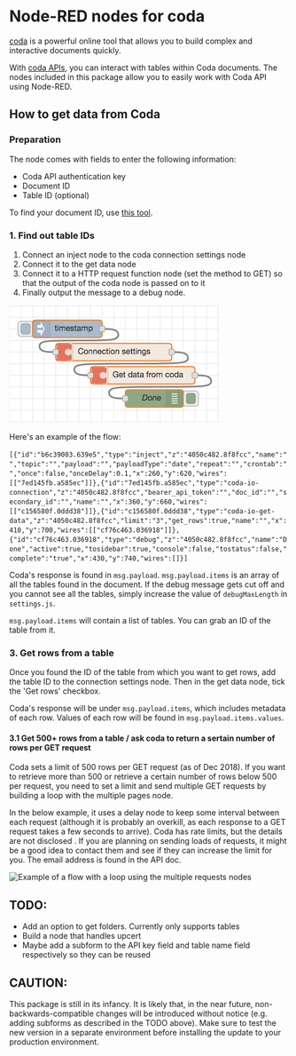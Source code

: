 # Node-RED nodes for coda

[coda](https://coda.io/ "coda") is a powerful  online tool that allows you to build complex and interactive documents quickly.

With [coda APIs](https://coda.io/developers/apis/v1beta1 "coda.io APIs"), you can interact with tables within Coda documents. The nodes included in this package allow you to easily work with Coda API using Node-RED.

## How to get data from Coda
### Preparation
The node comes with fields to enter the following information:
  - Coda API authentication key
  - Document ID
  - Table ID (optional)

To find your document ID, use [this tool](https://coda.io/developers/apis/v1beta1#doc-ids).

### 1. Find out table IDs
1. Connect an inject node to the coda connection settings node
2. Connect it to the get data node
3. Connect it to a HTTP request function node (set the method to GET) so that the output of the coda node is passed on to it
4. Finally output the message to a debug node.

![Example of a basic flow using the coda nodes](./doc/images/flow_basic.jpg)

Here's an example of the flow:

```[{"id":"b6c39003.639e5","type":"inject","z":"4050c482.8f8fcc","name":"","topic":"","payload":"","payloadType":"date","repeat":"","crontab":"","once":false,"onceDelay":0.1,"x":260,"y":620,"wires":[["7ed145fb.a585ec"]]},{"id":"7ed145fb.a585ec","type":"coda-io-connection","z":"4050c482.8f8fcc","bearer_api_token":"","doc_id":"","secondary_id":"","name":"","x":360,"y":660,"wires":[["c156580f.0ddd38"]]},{"id":"c156580f.0ddd38","type":"coda-io-get-data","z":"4050c482.8f8fcc","limit":"3","get_rows":true,"name":"","x":410,"y":700,"wires":[["cf76c463.036918"]]},{"id":"cf76c463.036918","type":"debug","z":"4050c482.8f8fcc","name":"Done","active":true,"tosidebar":true,"console":false,"tostatus":false,"complete":"true","x":430,"y":740,"wires":[]}]```

Coda's response is found in `msg.payload`. `msg.payload.items` is an array of all the tables found in the document. If the debug message gets cut off and you cannot see all the tables, simply increase the value of `debugMaxLength` in `settings.js`.

 `msg.payload.items` will contain a list of tables. You can grab an ID of the table from it.


### 3. Get rows from a table
Once you found the ID of the table from which you want to get rows, add the table ID to the connection settings node. Then in the get data node, tick the 'Get rows' checkbox.

Coda's response will be under `msg.payload.items`, which includes metadata of each row. Values of each row will be found in `msg.payload.items.values`.

#### 3.1 Get 500+ rows from a table / ask coda to return a sertain number of rows per GET request
Coda sets a limit of 500 rows per GET request (as of Dec 2018). If you want to retrieve more than 500 or retrieve a certain number of rows below 500 per request, you need to set a limit and send multiple GET requests by building a loop with the multiple pages node.

In the below example, it uses a delay node to keep some interval between each request (although it is probably an overkill, as each response to a GET request takes a few seconds to arrive). Coda has rate limits, but the details are not disclosed . If you are planning on sending loads of requests, it might be a good idea to contact them and see if they can increase the limit for you. The email address is found in the API doc.

![Example of a flow with a loop using the multiple requests nodes](./doc/images/flow_multiple_requests.jpg)

## TODO:
- Add an option to get folders. Currently only supports tables
- Build a node that handles upcert
- Maybe add a subform to the API key field and table name field respectively so they can be reused

## CAUTION:
This package is still in its infancy. It is likely that, in the near future, non-backwards-compatible changes will be introduced without notice (e.g. adding subforms as described in the TODO above). Make sure to test the new version in a separate environment before installing the update to your production environment.
